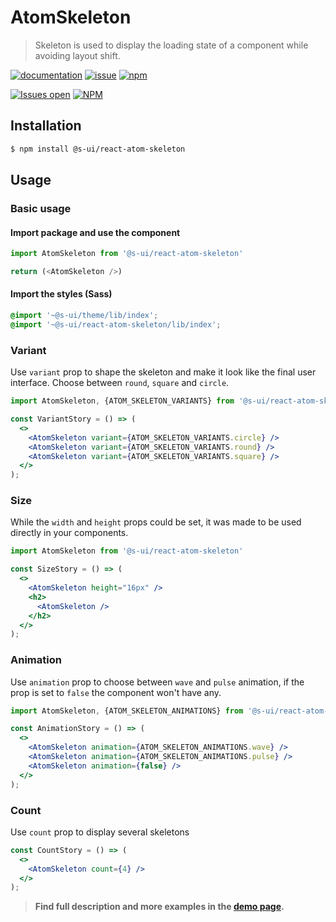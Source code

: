 # AtomSkeleton

> Skeleton is used to display the loading state of a component while avoiding layout shift.

[![documentation](https://img.shields.io/badge/read%20the%20doc-black?logo=readthedocs)](https://sui-components.vercel.app/workbench/atom/skeleton/)
[![issue](https://img.shields.io/badge/report%20a%20bug-black?logo=openbugbounty&logoColor=red)](https://github.com/SUI-Components/sui-components/issues/new?&projects=4&template=bug-report.yml&assignees=&template=report-a-bug.yml&title=🪲+&labels=bug,component,atom,skeleton)
[![npm](https://img.shields.io/npm/dt/%40s-ui/react-atom-skeleton?logo=npm&labelColor=black)](https://www.npmjs.com/package/@s-ui/react-atom-skeleton)

[![Issues open](https://img.shields.io/github/issues-search/SUI-Components/sui-components?query=is%3Aopen%20label%3Acomponent%20label%3Askeleton&logo=openbugbounty&logoColor=red&label=issues%20open&color=red)](https://github.com/SUI-Components/sui-components/issues?q=is%3Aopen+label%3Acomponent+label%3Askeleton)
[![NPM](https://img.shields.io/npm/l/%40s-ui%2Freact-atom-skeleton)](https://github.com/SUI-Components/sui-components/blob/main/components/atom/skeleton/LICENSE.md)

## Installation

```sh
$ npm install @s-ui/react-atom-skeleton
```

## Usage

### Basic usage

#### Import package and use the component

```js
import AtomSkeleton from '@s-ui/react-atom-skeleton'

return (<AtomSkeleton />)
```

#### Import the styles (Sass)

```css
@import '~@s-ui/theme/lib/index';
@import '~@s-ui/react-atom-skeleton/lib/index';
```

### Variant

Use `variant` prop to shape the skeleton and make it look like the final user interface. Choose between `round`, `square` and `circle`.

```jsx
import AtomSkeleton, {ATOM_SKELETON_VARIANTS} from '@s-ui/react-atom-skeleton'

const VariantStory = () => (
  <>
    <AtomSkeleton variant={ATOM_SKELETON_VARIANTS.circle} />
    <AtomSkeleton variant={ATOM_SKELETON_VARIANTS.round} />
    <AtomSkeleton variant={ATOM_SKELETON_VARIANTS.square} />
  </>
);
```

### Size

While the `width` and `height` props could be set, it was made to be used directly in your components.

```jsx
import AtomSkeleton from '@s-ui/react-atom-skeleton'

const SizeStory = () => (
  <>
    <AtomSkeleton height="16px" />
    <h2>
      <AtomSkeleton />
    </h2>
  </>
);
```

### Animation

Use `animation` prop to choose between `wave` and `pulse` animation, if the prop is set to `false` the component won't have any.

```jsx
import AtomSkeleton, {ATOM_SKELETON_ANIMATIONS} from '@s-ui/react-atom-skeleton'

const AnimationStory = () => (
  <>
    <AtomSkeleton animation={ATOM_SKELETON_ANIMATIONS.wave} />
    <AtomSkeleton animation={ATOM_SKELETON_ANIMATIONS.pulse} />
    <AtomSkeleton animation={false} />
  </>
);
```

### Count

Use `count` prop to display several skeletons

```jsx
const CountStory = () => (
  <>
    <AtomSkeleton count={4} />
  </>
);
```

> **Find full description and more examples in the [demo page](#).**